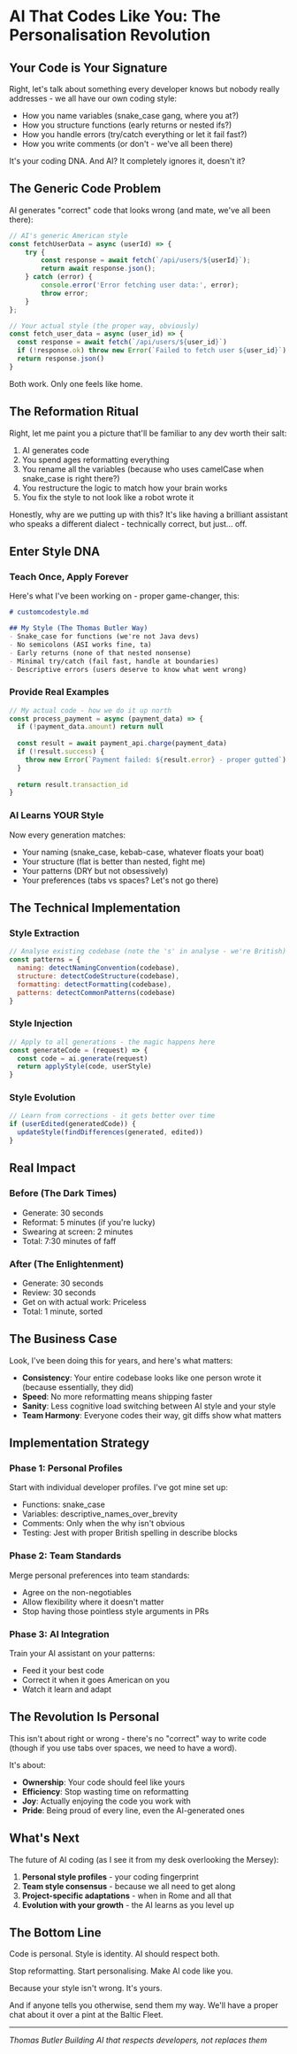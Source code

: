 # AI That Codes Like You: The Personalisation Revolution

## Your Code is Your Signature

Right, let's talk about something every developer knows but nobody really addresses - we all have our own coding style:
- How you name variables (snake_case gang, where you at?)
- How you structure functions (early returns or nested ifs?)
- How you handle errors (try/catch everything or let it fail fast?)
- How you write comments (or don't - we've all been there)

It's your coding DNA. And AI? It completely ignores it, doesn't it?

## The Generic Code Problem

AI generates "correct" code that looks wrong (and mate, we've all been there):
```javascript
// AI's generic American style
const fetchUserData = async (userId) => {
    try {
        const response = await fetch(`/api/users/${userId}`);
        return await response.json();
    } catch (error) {
        console.error('Error fetching user data:', error);
        throw error;
    }
};

// Your actual style (the proper way, obviously)
const fetch_user_data = async (user_id) => {
  const response = await fetch(`/api/users/${user_id}`)
  if (!response.ok) throw new Error(`Failed to fetch user ${user_id}`)
  return response.json()
}
```

Both work. Only one feels like home.

## The Reformation Ritual

Right, let me paint you a picture that'll be familiar to any dev worth their salt:
1. AI generates code
2. You spend ages reformatting everything
3. You rename all the variables (because who uses camelCase when snake_case is right there?)
4. You restructure the logic to match how your brain works
5. You fix the style to not look like a robot wrote it

Honestly, why are we putting up with this? It's like having a brilliant assistant who speaks a different dialect - technically correct, but just... off.

## Enter Style DNA

### Teach Once, Apply Forever

Here's what I've been working on - proper game-changer, this:

```markdown
# customcodestyle.md

## My Style (The Thomas Butler Way)
- Snake_case for functions (we're not Java devs)
- No semicolons (ASI works fine, ta)
- Early returns (none of that nested nonsense)
- Minimal try/catch (fail fast, handle at boundaries)
- Descriptive errors (users deserve to know what went wrong)
```

### Provide Real Examples
```javascript
// My actual code - how we do it up north
const process_payment = async (payment_data) => {
  if (!payment_data.amount) return null
  
  const result = await payment_api.charge(payment_data)
  if (!result.success) {
    throw new Error(`Payment failed: ${result.error} - proper gutted`)
  }
  
  return result.transaction_id
}
```

### AI Learns YOUR Style
Now every generation matches:
- Your naming (snake_case, kebab-case, whatever floats your boat)
- Your structure (flat is better than nested, fight me)
- Your patterns (DRY but not obsessively)
- Your preferences (tabs vs spaces? Let's not go there)

## The Technical Implementation

### Style Extraction
```javascript
// Analyse existing codebase (note the 's' in analyse - we're British)
const patterns = {
  naming: detectNamingConvention(codebase),
  structure: detectCodeStructure(codebase),
  formatting: detectFormatting(codebase),
  patterns: detectCommonPatterns(codebase)
}
```

### Style Injection
```javascript
// Apply to all generations - the magic happens here
const generateCode = (request) => {
  const code = ai.generate(request)
  return applyStyle(code, userStyle)
}
```

### Style Evolution
```javascript
// Learn from corrections - it gets better over time
if (userEdited(generatedCode)) {
  updateStyle(findDifferences(generated, edited))
}
```

## Real Impact

### Before (The Dark Times)
- Generate: 30 seconds
- Reformat: 5 minutes (if you're lucky)
- Swearing at screen: 2 minutes
- Total: 7:30 minutes of faff

### After (The Enlightenment)
- Generate: 30 seconds
- Review: 30 seconds
- Get on with actual work: Priceless
- Total: 1 minute, sorted

## The Business Case

Look, I've been doing this for years, and here's what matters:
- **Consistency**: Your entire codebase looks like one person wrote it (because essentially, they did)
- **Speed**: No more reformatting means shipping faster
- **Sanity**: Less cognitive load switching between AI style and your style
- **Team Harmony**: Everyone codes their way, git diffs show what matters

## Implementation Strategy

### Phase 1: Personal Profiles
Start with individual developer profiles. I've got mine set up:
- Functions: snake_case
- Variables: descriptive_names_over_brevity
- Comments: Only when the why isn't obvious
- Testing: Jest with proper British spelling in describe blocks

### Phase 2: Team Standards
Merge personal preferences into team standards:
- Agree on the non-negotiables
- Allow flexibility where it doesn't matter
- Stop having those pointless style arguments in PRs

### Phase 3: AI Integration
Train your AI assistant on your patterns:
- Feed it your best code
- Correct it when it goes American on you
- Watch it learn and adapt

## The Revolution Is Personal

This isn't about right or wrong - there's no "correct" way to write code (though if you use tabs over spaces, we need to have a word).

It's about:
- **Ownership**: Your code should feel like yours
- **Efficiency**: Stop wasting time on reformatting
- **Joy**: Actually enjoying the code you work with
- **Pride**: Being proud of every line, even the AI-generated ones

## What's Next

The future of AI coding (as I see it from my desk overlooking the Mersey):
1. **Personal style profiles** - your coding fingerprint
2. **Team style consensus** - because we all need to get along
3. **Project-specific adaptations** - when in Rome and all that
4. **Evolution with your growth** - the AI learns as you level up

## The Bottom Line

Code is personal.
Style is identity.
AI should respect both.

Stop reformatting.
Start personalising.
Make AI code like you.

Because your style isn't wrong.
It's yours.

And if anyone tells you otherwise, send them my way. We'll have a proper chat about it over a pint at the Baltic Fleet.

---

*Thomas Butler*
*Building AI that respects developers, not replaces them*